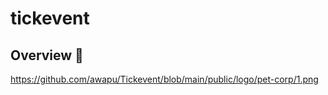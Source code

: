# tickevent



## Overview 🔖
https://github.com/awapu/Tickevent/blob/main/public/logo/pet-corp/1.png

 
